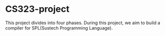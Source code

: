 # CS323-project

This project divides into four phases.
During this project, we aim to build a compiler for SPL(Sustech Programming Language).